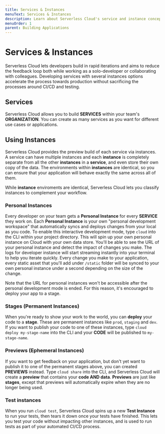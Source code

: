 ```yaml
---
title: Services & Instances
menuText: Services & Instances
description: Learn about Serverless Cloud's service and instance concepts.
menuOrder: 1
parent: Building Applications
---
```


# Services & Instances

Serverless Cloud lets developers build in rapid iterations and aims to reduce the feedback loop both while working as a solo-developer or collaborating with colleagues. Developing services with several instances options accelerate the process towards production without sacrificing the processes around CI/CD and testing.

## Services

Serverless Cloud allows you to build **SERVICES** within your team's **ORGANIZATION**. You can create as many services as you want for different use cases or applications.

## Using Instances

Serverless Cloud provides the preview build of each service via instances. A service can have multiple instances and each **instance** is completely separate from all the other **instances** in a **service**, and even store their own copy of the data. The environments within **instances** are identical, so you can ensure that your application will behave exactly the same across all of them.

While **instance** enviroments are identical, Serverless Cloud lets you classify instances to complement your workflow.

### Personal Instances

Every developer on your team gets a **Personal Instance** for every **SERVICE** they work on. Each **Personal Instance** is your own "personal development workspace" that automatically syncs and deploys changes from your local as you code. To enable this interactive development mode, type `cloud` into the CLI within your project directory. This will spin up your own personal instance on Cloud with your own data store. You'll be able to see the URL of your personal instance and detect the impact of changes you make. The logs for developer instance will start streaming instantly into your terminal to help you iterate quickly. Every change you make to your application, every static asset that you'll add under `/static` folder will be synced to your own personal instance under a second depending on the size of the change.

Note that the URL for personal instances won't be accessible after the personal development mode is ended. For this reason, it's encouraged to deploy your app to a stage.

### Stages (Permanent Instances)

When you're ready to show your work to the world, you can **deploy** your code to a **stage**. These are permanent instances like `prod`, `staging` and `dev`. If you want to publish your code to one of these instances, type `cloud deploy my-stage-name` into the CLI and your **CODE** will be published to `my-stage-name`.

### Previews (Ephemeral Instances)

If you want to get feedback on your application, but don't yet want to publish it to one of the permanent stages above, you can created **PREVIEWS** instead. Type `cloud share` into the CLI, and Serverless Cloud will create a **preview** that contains your **code AND data**. **Previews** are just like **stages**, except that previews will automatically expire when they are no longer being used.

### Test instances

When you run `cloud test`, Serverless Cloud spins up a new **Test Instance** to run your tests, then tears it down once your tests have finished. This lets you test your code without impacting other instances, and is used to run tests as part of your automated CI/CD process.

